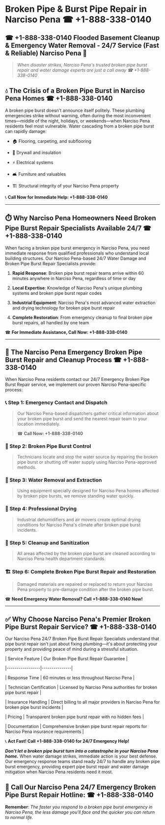 # Broken Pipe & Burst Pipe Repair in Narciso Pena ☎ +1-888-338-0140  
## ☎ +1-888-338-0140 Flooded Basement Cleanup & Emergency Water Removal - 24/7 Service (Fast & Reliable) Narciso Pena 🚨  

> *When disaster strikes, Narciso Pena's trusted broken pipe burst repair and water damage experts are just a call away ☎ +1-888-338-0140*  

## 💧 The Crisis of a Broken Pipe Burst in Narciso Pena Homes ☎ +1-888-338-0140  

A broken pipe burst doesn't announce itself politely. These plumbing emergencies strike without warning, often during the most inconvenient times—middle of the night, holidays, or weekends—when Narciso Pena residents feel most vulnerable. Water cascading from a broken pipe burst can rapidly damage:  

* 🏠 Flooring, carpeting, and subflooring  
* 🧱 Drywall and insulation  
* ⚡ Electrical systems  
* 🛋️ Furniture and valuables  
* 🏗️ Structural integrity of your Narciso Pena property  

📞 **Call Now for Immediate Help: +1-888-338-0140**  

---  

## ⏱️ Why Narciso Pena Homeowners Need Broken Pipe Burst Repair Specialists Available 24/7 ☎ +1-888-338-0140  

When facing a broken pipe burst emergency in Narciso Pena, you need immediate response from qualified professionals who understand local building structures. Our Narciso Pena-based 24/7 Water Damage and Broken Pipe Burst Repair Specialists provide:  

1. **Rapid Response**: Broken pipe burst repair teams arrive within 60 minutes anywhere in Narciso Pena, regardless of time or day  
2. **Local Expertise**: Knowledge of Narciso Pena's unique plumbing systems and broken pipe burst repair codes  
3. **Industrial Equipment**: Narciso Pena's most advanced water extraction and drying technology for broken pipe burst repair  
4. **Complete Restoration**: From emergency cleanup to final broken pipe burst repairs, all handled by one team  

☎ **For Immediate Assistance, Call Now: +1-888-338-0140**  

---  

## 🔧 The Narciso Pena Emergency Broken Pipe Burst Repair and Cleanup Process ☎ +1-888-338-0140  

When Narciso Pena residents contact our 24/7 Emergency Broken Pipe Burst Repair service, we implement our proven Narciso Pena-specific process:  

### 📞 Step 1: Emergency Contact and Dispatch  
> Our Narciso Pena-based dispatchers gather critical information about your broken pipe burst and send the nearest repair team to your location immediately.  
> ☎ **Call Now: +1-888-338-0140**  

### 🚿 Step 2: Broken Pipe Burst Control  
> Technicians locate and stop the water source by repairing the broken pipe burst or shutting off water supply using Narciso Pena-approved methods.  

### 🌊 Step 3: Water Removal and Extraction  
> Using equipment specially designed for Narciso Pena homes affected by broken pipe bursts, we remove standing water quickly.  

### 💨 Step 4: Professional Drying  
> Industrial dehumidifiers and air movers create optimal drying conditions for Narciso Pena's climate after broken pipe burst incidents.  

### 🧼 Step 5: Cleanup and Sanitization  
> All areas affected by the broken pipe burst are cleaned according to Narciso Pena health department standards.  

### 🏗️ Step 6: Complete Broken Pipe Burst Repair and Restoration  
> Damaged materials are repaired or replaced to return your Narciso Pena property to pre-damage condition after the broken pipe burst.  

☎ **Need Emergency Water Removal? Call +1-888-338-0140 Now!**  

---  

## ✅ Why Choose Narciso Pena's Premier Broken Pipe Burst Repair Service? ☎ +1-888-338-0140  

Our Narciso Pena 24/7 Broken Pipe Burst Repair Specialists understand that pipe burst repair isn't just about fixing plumbing—it's about protecting your property and providing peace of mind during a stressful situation.  

| Service Feature | Our Broken Pipe Burst Repair Guarantee |  
|-----------------|---------------|  
| Response Time | 60 minutes or less throughout Narciso Pena |  
| Technician Certification | Licensed by Narciso Pena authorities for broken pipe burst repair |  
| Insurance Handling | Direct billing to all major providers in Narciso Pena for broken pipe burst incidents |  
| Pricing | Transparent broken pipe burst repair with no hidden fees |  
| Documentation | Comprehensive broken pipe burst repair reports for Narciso Pena insurance requirements |  

📞 **Act Fast! Call +1-888-338-0140 for 24/7 Emergency Help!**  

***Don't let a broken pipe burst turn into a catastrophe in your Narciso Pena home.*** When water damage strikes, immediate action is your best defense. Our emergency response teams stand ready 24/7 to handle any broken pipe burst emergency, providing expert pipe burst repair and water damage mitigation when Narciso Pena residents need it most.  

## 📱 Call Our Narciso Pena 24/7 Emergency Broken Pipe Burst Repair Hotline: ☎ +1-888-338-0140  

**Remember**: *The faster you respond to a broken pipe burst emergency in Narciso Pena, the less damage you'll face and the quicker you can return to normal life.*